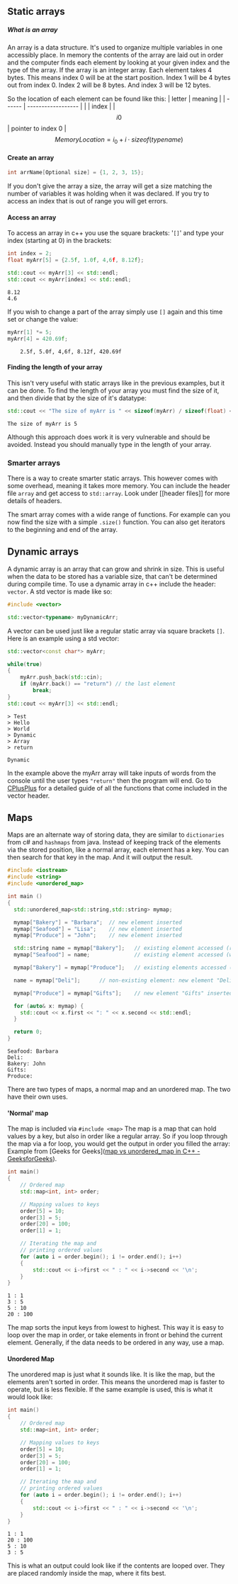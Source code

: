 ## Static arrays

##### What is an array
An array is a data structure. It's used to organize multiple variables in one accessibly place. In memory the contents of the array are laid out in order and the computer finds each element by looking at your given index and the type of the array.
If the array is an integer array. Each element takes 4 bytes.
This means index 0 will be at the start position.
Index 1 will be 4 bytes out from index 0.
Index 2 will be 8 bytes.
And index 3 will be 12 bytes.

So the location of each element can be found like this:
| letter | meaning            |
| ------ | ------------------ |
|       | index              |
| $$i0$$    | pointer to index 0 |
$$ Memory Location = i_0 + i\cdot sizeof(typename)$$


#### Create an array
```cpp
int arrName[Optional size] = {1, 2, 3, 15};
```
If you don't give the array a size, the array will get a size matching the number of variables it was holding when it was declared. If you try to access an index that is out of range you will get errors.

#### Access an array
To access an array in c++ you use the square brackets: '`[]`' and type your index (starting at 0) in the brackets:
```cpp
int index = 2;
float myArr[5] = {2.5f, 1.0f, 4,6f, 8.12f};

std::cout << myArr[3] << std::endl;
std::cout << myArr[index] << std::endl;
```

```output
8.12
4.6
```

If you wish to change a part of the array simply use `[]` again and this time set or change the value:
```cpp
myArr[1] *= 5;
myArr[4] = 420.69f;
```

```myArr
	2.5f, 5.0f, 4,6f, 8.12f, 420.69f
```

#### Finding the length of your array
This isn't very useful with static arrays like in the previous examples, but it can be done.
To find the length of your array you must find the size of it, and then divide that by the size of it's datatype:
```cpp
std::cout << "The size of myArr is " << sizeof(myArr) / sizeof(float) << std::endl;
```

```output
The size of myArr is 5
```

Although this approach does work it is very vulnerable and should be avoided. Instead you should manually type in the length of your array.

### Smarter arrays
There is a way to create smarter static arrays. This however comes with some overhead, meaning it takes more memory. You can include the header file `array` and get access to `std::array`.
Look under [[header files]] for more details of headers. 

The smart array comes with a wide range of functions. For example can you now find the size with a simple `.size()` function. You can also get iterators to the beginning and end of the array.

## Dynamic arrays
A dynamic array is an array that can grow and shrink in size. This is useful when the data to be stored has a variable size, that can't be determined during compile time. To use a dynamic array in c++ include the header: `vector`.
A std vector is made like so:
```cpp
#include <vector>

std::vector<typename> myDynamicArr;
```

A vector can be used just like a regular static array via square brackets `[]`. 
Here is an example using a std vector:
```cpp
std::vector<const char*> myArr;

while(true)
{
	myArr.push_back(std::cin);
	if (myArr.back() == "return") // the last element
		break;
}
std::cout << myArr[3] << std::endl;
```

```input
> Test
> Hello
> World
> Dynamic
> Array
> return
```

```output
Dynamic
```
In the example above the myArr array will take inputs of words from the console until the user types `"return"` then the program will end.
Go to [CPlusPlus](https://cplusplus.com/reference/vector/vector/) for a detailed guide of all the functions that come included in the vector header.

## Maps
Maps are an alternate way of storing data, they are similar to `dictionaries` from c# and `hashmaps` from java. Instead of keeping track of the elements via the stored position, like a normal array, each element has a key.
You can then search for that key in the map. And it will output the result.
```cpp
#include <iostream>
#include <string>
#include <unordered_map>

int main ()
{
  std::unordered_map<std::string,std::string> mymap;

  mymap["Bakery"] = "Barbara";  // new element inserted
  mymap["Seafood"] = "Lisa";    // new element inserted
  mymap["Produce"] = "John";    // new element inserted

  std::string name = mymap["Bakery"];   // existing element accessed (read)
  mymap["Seafood"] = name;              // existing element accessed (written)

  mymap["Bakery"] = mymap["Produce"];   // existing elements accessed (read/written)

  name = mymap["Deli"];      // non-existing element: new element "Deli" inserted!

  mymap["Produce"] = mymap["Gifts"];    // new element "Gifts" inserted, "Produce" written

  for (auto& x: mymap) {
    std::cout << x.first << ": " << x.second << std::endl;
  }

  return 0;
}
```

```output
Seafood: Barbara
Deli:
Bakery: John
Gifts:
Produce:
```

There are two types of maps, a normal map and an unordered map. The two have their own uses.

#### 'Normal' map
The map is included via `#include <map>`
The map is a map that can hold values by a key, but also in order like a regular array. So if you loop through the map via a for loop, you would get the output in order you filled the array:
Example from [Geeks for Geeks]([map vs unordered_map in C++ - GeeksforGeeks](https://www.geeksforgeeks.org/map-vs-unordered_map-c/)).
```cpp
int main()
{
	// Ordered map
	std::map<int, int> order;

	// Mapping values to keys
	order[5] = 10;
	order[3] = 5;
	order[20] = 100;
	order[1] = 1;

	// Iterating the map and
	// printing ordered values
	for (auto i = order.begin(); i != order.end(); i++)
	{
		std::cout << i->first << " : " << i->second << '\n';
	}
}

```

``` Output
1 : 1
3 : 5
5 : 10
20 : 100
```

The map sorts the input keys from lowest to highest. This way it is easy to loop over the map in order, or take elements in front or behind the current element. Generally, if the data needs to be ordered in any way, use a map.


#### Unordered Map
The unordered map is just what it sounds like. It is like the map, but the elements aren't sorted in order. This means the unordered map is faster to operate, but is less flexible. If the same example is used, this is what it would look like:
```cpp
int main()
{
	// Ordered map
	std::map<int, int> order;

	// Mapping values to keys
	order[5] = 10;
	order[3] = 5;
	order[20] = 100;
	order[1] = 1;

	// Iterating the map and
	// printing ordered values
	for (auto i = order.begin(); i != order.end(); i++)
	{
		std::cout << i->first << " : " << i->second << '\n';
	}
}

```

``` Example output
1 : 1
20 : 100
5 : 10
3 : 5
```
This is what an output could look like if the contents are looped over. They are placed randomly inside the map, where it fits best. 